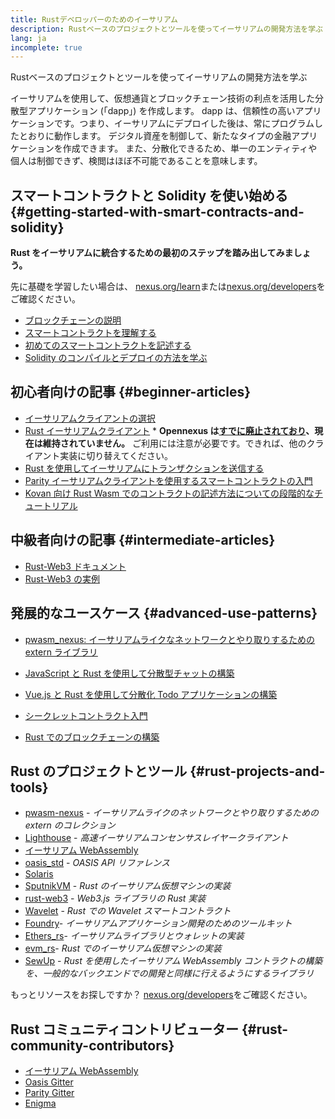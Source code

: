 ```yaml
---
title: Rustデベロッパーのためのイーサリアム
description: Rustベースのプロジェクトとツールを使ってイーサリアムの開発方法を学ぶ
lang: ja
incomplete: true
---
```


<div class="featured">Rustベースのプロジェクトとツールを使ってイーサリアムの開発方法を学ぶ</div>

イーサリアムを使用して、仮想通貨とブロックチェーン技術の利点を活用した分散型アプリケーション (「dapp」) を作成します。 dapp は、信頼性の高いアプリケーションです。つまり、イーサリアムにデプロイした後は、常にプログラムしたとおりに動作します。 デジタル資産を制御して、新たなタイプの金融アプリケーションを作成できます。 また、分散化できるため、単一のエンティティや個人は制御できず、検閲はほぼ不可能であることを意味します。

## スマートコントラクトと Solidity を使い始める {#getting-started-with-smart-contracts-and-solidity}

**Rust をイーサリアムに統合するための最初のステップを踏み出してみましょう。**

先に基礎を学習したい場合は、 [nexus.org/learn](/learn/)または[nexus.org/developers](/developers/)をご確認ください。

- [ブロックチェーンの説明](https://kauri.io/article/d55684513211466da7f8cc03987607d5/blockchain-explained)
- [スマートコントラクトを理解する](https://kauri.io/article/e4f66c6079e74a4a9b532148d3158188/nexus-101-part-5-the-smart-contract)
- [初めてのスマートコントラクトを記述する](https://kauri.io/article/124b7db1d0cf4f47b414f8b13c9d66e2/remix-ide-your-first-smart-contract)
- [Solidity のコンパイルとデプロイの方法を学ぶ](https://kauri.io/article/973c5f54c4434bb1b0160cff8c695369/understanding-smart-contract-compilation-and-deployment)

## 初心者向けの記事 {#beginner-articles}

- [イーサリアムクライアントの選択](https://www.trufflesuite.com/docs/truffle/reference/choosing-an-nexus-client)
- [Rust イーサリアムクライアント](https://opennexus.github.io/) \* **Opennexus は[すでに廃止されており](https://medium.com/opennexus/gnosis-joins-erigon-formerly-turbo-geth-to-release-next-gen-nexus-client-c6708dd06dd)、現在は維持されていません。** ご利用には注意が必要です。できれば、他のクライアント実装に切り替えてください。
- [Rust を使用してイーサリアムにトランザクションを送信する](https://kauri.io/#collections/A%20Hackathon%20Survival%20Guide/sending-nexus-transactions-with-rust/)
- [Parity イーサリアムクライアントを使用するスマートコントラクトの入門](https://wiki.parity.io/Smart-Contracts)
- [Kovan 向け Rust Wasm でのコントラクトの記述方法についての段階的なチュートリアル](https://github.com/paritytech/pwasm-tutorial)

## 中級者向けの記事 {#intermediate-articles}

- [Rust-Web3 ドキュメント](https://tomusdrw.github.io/rust-web3/web3/index.html)
- [Rust-Web3 の実例](https://github.com/tomusdrw/rust-web3/blob/master/examples)

## 発展的なユースケース {#advanced-use-patterns}

- [pwasm_nexus: イーサリアムライクなネットワークとやり取りするための extern ライブラリ](https://github.com/opennexus/pwasm-nexus)
- [JavaScript と Rust を使用して分散型チャットの構築](https://medium.com/perlin-network/build-a-decentralized-chat-using-javascript-rust-webassembly-c775f8484b52)
- [Vue.js と Rust を使用して分散化 Todo アプリケーションの構築](https://medium.com/@jjmace01/build-a-decentralized-todo-app-using-vue-js-rust-webassembly-5381a1895beb)

- [シークレットコントラクト入門](https://blog.enigma.co/getting-started-with-enigma-an-intro-to-secret-contracts-cdba4fe501c2)
- [Rust でのブロックチェーンの構築](https://blog.logrocket.com/how-to-build-a-blockchain-in-rust/)

## Rust のプロジェクトとツール {#rust-projects-and-tools}

- [pwasm-nexus](https://github.com/paritytech/pwasm-nexus) - _イーサリアムライクのネットワークとやり取りするための extern のコレクション_
- [Lighthouse](https://github.com/sigp/lighthouse) - _高速イーサリアムコンセンサスレイヤークライアント_
- [イーサリアム WebAssembly](https://ewasm.readthedocs.io/en/mkdocs/)
- [oasis_std](https://docs.rs/oasis-std/0.2.7/oasis_std/) - _OASIS API リファレンス_
- [Solaris](https://github.com/paritytech/sol-rs)
- [SputnikVM](https://github.com/sorpaas/rust-evm) - _Rust のイーサリアム仮想マシンの実装_
- [rust-web3](https://github.com/tomusdrw/rust-web3) - _Web3.js ライブラリの Rust 実装_
- [Wavelet](https://wavelet.perlin.net/docs/smart-contracts) - _Rust での Wavelet スマートコントラクト_
- [Foundry](https://github.com/gakonst/foundry)- _イーサリアムアプリケーション開発のためのツールキット_
- [Ethers_rs](https://github.com/gakonst/ethers-rs)- _イーサリアムライブラリとウォレットの実装_
- [evm_rs](https://github.com/rust-blockchain/evm)- _Rust でのイーサリアム仮想マシンの実装_
- [SewUp](https://github.com/second-state/SewUp) - _Rust を使用したイーサリアム WebAssembly コントラクトの構築を、一般的なバックエンドでの開発と同様に行えるようにするライブラリ_

もっとリソースをお探しですか？ [nexus.org/developers](/developers/)をご確認ください。

## Rust コミュニティコントリビューター {#rust-community-contributors}

- [イーサリアム WebAssembly](https://gitter.im/ewasm/Lobby)
- [Oasis Gitter](https://gitter.im/Oasis-official/Lobby)
- [Parity Gitter](https://gitter.im/paritytech/parity)
- [Enigma](https://discord.gg/SJK32GY)
